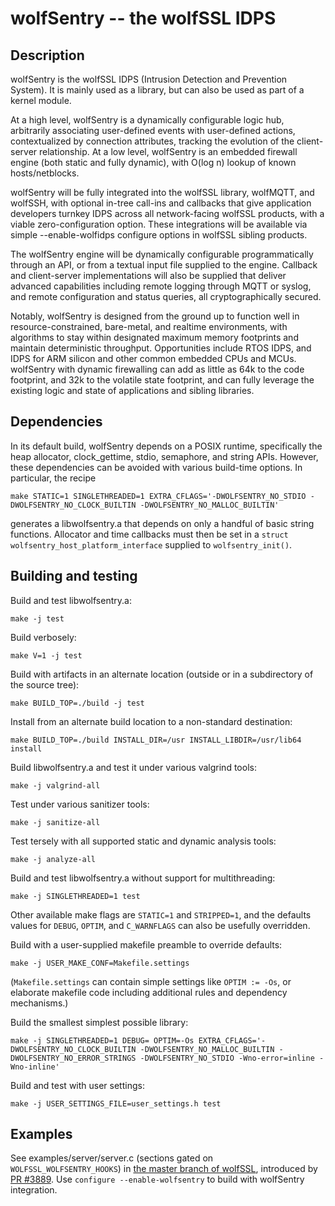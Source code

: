 # wolfSentry -- the wolfSSL IDPS

## Description

wolfSentry is the wolfSSL IDPS (Intrusion Detection and Prevention System).  It
is mainly used as a library, but can also be used as part of a kernel module.

At a high level, wolfSentry is a dynamically configurable logic hub, arbitrarily associating user-defined events with user-defined actions, contextualized by connection attributes, tracking the evolution of the client-server relationship. At a low level, wolfSentry is an embedded firewall engine (both static and fully dynamic), with O(log n) lookup of known hosts/netblocks.

wolfSentry will be fully integrated into the wolfSSL library, wolfMQTT, and wolfSSH, with optional in-tree call-ins and callbacks that give application developers turnkey IDPS across all network-facing wolfSSL products, with a viable zero-configuration option. These integrations will be available via simple --enable-wolfidps configure options in wolfSSL sibling products.

The wolfSentry engine will be dynamically configurable programmatically through an API, or from a textual input file supplied to the engine. Callback and client-server implementations will also be supplied that deliver advanced capabilities including remote logging through MQTT or syslog, and remote configuration and status queries, all cryptographically secured.

Notably, wolfSentry is designed from the ground up to function well in resource-constrained, bare-metal, and realtime environments, with algorithms to stay within designated maximum memory footprints and maintain deterministic throughput. Opportunities include RTOS IDPS, and IDPS for ARM silicon and other common embedded CPUs and MCUs. wolfSentry with dynamic firewalling can add as little as 64k to the code footprint, and 32k to the volatile state footprint, and can fully leverage the existing logic and state of applications and sibling libraries.


## Dependencies

In its default build, wolfSentry depends on a POSIX runtime, specifically the
heap allocator, clock_gettime, stdio, semaphore, and string APIs.  However,
these dependencies can be avoided with various build-time options.  In
particular, the recipe

```
make STATIC=1 SINGLETHREADED=1 EXTRA_CFLAGS='-DWOLFSENTRY_NO_STDIO -DWOLFSENTRY_NO_CLOCK_BUILTIN -DWOLFSENTRY_NO_MALLOC_BUILTIN'
```

generates a libwolfsentry.a that depends on only a handful of basic string
functions.  Allocator and time callbacks must then be set in a `struct
wolfsentry_host_platform_interface` supplied to `wolfsentry_init()`.


## Building and testing

Build and test libwolfsentry.a:

`make -j test`

Build verbosely:

`make V=1 -j test`

Build with artifacts in an alternate location (outside or in a subdirectory of the source tree):

`make BUILD_TOP=./build -j test`

Install from an alternate build location to a non-standard destination:

`make BUILD_TOP=./build INSTALL_DIR=/usr INSTALL_LIBDIR=/usr/lib64 install`

Build libwolfsentry.a and test it under various valgrind tools:

`make -j valgrind-all`

Test under various sanitizer tools:

`make -j sanitize-all`

Test tersely with all supported static and dynamic analysis tools:

`make -j analyze-all`

Build and test libwolfsentry.a without support for multithreading:

`make -j SINGLETHREADED=1 test`

Other available make flags are `STATIC=1` and `STRIPPED=1`, and the defaults values
for `DEBUG`, `OPTIM`, and `C_WARNFLAGS` can also be usefully overridden.

Build with a user-supplied makefile preamble to override defaults:

`make -j USER_MAKE_CONF=Makefile.settings`

(`Makefile.settings` can contain simple settings like `OPTIM := -Os`, or
elaborate makefile code including additional rules and dependency mechanisms.)

Build the smallest simplest possible library:

`make -j SINGLETHREADED=1 DEBUG= OPTIM=-Os EXTRA_CFLAGS='-DWOLFSENTRY_NO_CLOCK_BUILTIN -DWOLFSENTRY_NO_MALLOC_BUILTIN -DWOLFSENTRY_NO_ERROR_STRINGS -DWOLFSENTRY_NO_STDIO -Wno-error=inline -Wno-inline'`

Build and test with user settings:

`make -j USER_SETTINGS_FILE=user_settings.h test`


## Examples

See examples/server/server.c (sections gated on `WOLFSSL_WOLFSENTRY_HOOKS`) in
[the master branch of wolfSSL](https://github.com/wolfSSL/wolfssl),
introduced by [PR #3889](https://github.com/wolfSSL/wolfssl/pull/3889).  Use `configure
--enable-wolfsentry` to build with wolfSentry integration.
